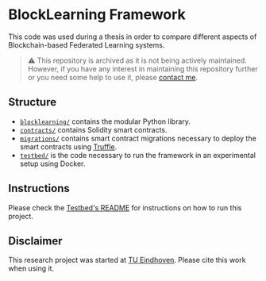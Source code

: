 # BlockLearning Framework

This code was used during a thesis in order to compare different aspects of Blockchain-based Federated Learning systems.

> ⚠️ This repository is archived as it is not being actively maintained. However, if you have any interest in maintaining this repository further or you need some help to use it, please [contact me](https://hacdias.com/contact).

## Structure

- [`blocklearning/`](./blocklearning/) contains the modular Python library.
- [`contracts/`](./contracts/) contains Solidity smart contracts.
- [`migrations/`](./migrations/) contains smart contract migrations necessary to deploy the smart contracts using [Truffle](https://trufflesuite.com/).
- [`testbed/`](./testbed/) is the code necessary to run the framework in an experimental setup using Docker.

## Instructions

Please check the [Testbed's README](./testbed/README.md) for instructions on how to run this project.

## Disclaimer

This research project was started at [TU Eindhoven](https://tue.nl/). Please cite this work when using it.
